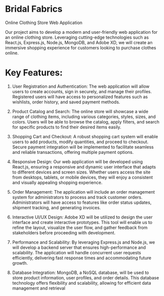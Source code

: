 
# Bridal Fabrics

Online Clothing Store Web Application

Our project aims to develop a modern and user-friendly web application for an online clothing store. Leveraging cutting-edge technologies such as React.js, Express.js, Node.js, MongoDB, and Adobe XD, we will create an immersive shopping experience for customers looking to purchase clothes online.

# Key Features:

1. User Registration and Authentication: The web application will allow users to create accounts, sign in securely, and manage their profiles. Registered users will have access to personalized features such as wishlists, order history, and saved payment methods.

2. Product Catalog and Search: The online store will showcase a wide range of clothing items, including various categories, styles, sizes, and colors. Users will be able to browse the catalog, apply filters, and search for specific products to find their desired items easily.

3. Shopping Cart and Checkout: A robust shopping cart system will enable users to add products, modify quantities, and proceed to checkout. Secure payment integration will be implemented to facilitate seamless and reliable transactions, offering multiple payment options.

4. Responsive Design: Our web application will be developed using React.js, ensuring a responsive and dynamic user interface that adapts to different devices and screen sizes. Whether users access the site from desktops, tablets, or mobile devices, they will enjoy a consistent and visually appealing shopping experience.

5. Order Management: The application will include an order management system for administrators to process and track customer orders. Administrators will have access to features like order status updates, shipment tracking, and generating invoices.

6. Interactive UI/UX Design: Adobe XD will be utilized to design the user interface and create interactive prototypes. This tool will enable us to refine the layout, visualize the user flow, and gather feedback from stakeholders before proceeding with development.

7. Performance and Scalability: By leveraging Express.js and Node.js, we will develop a backend server that ensures high-performance and scalability. The application will handle concurrent user requests efficiently, delivering fast response times and accommodating future growth.

8. Database Integration: MongoDB, a NoSQL database, will be used to store product information, user profiles, and order details. This database technology offers flexibility and scalability, allowing for efficient data management and retrieval

